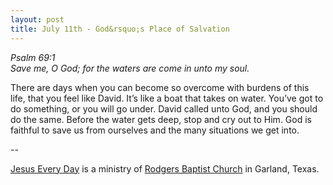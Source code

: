 ```yaml
---
layout: post
title: July 11th - God&rsquo;s Place of Salvation
---
```


_Psalm 69:1  
Save me, O God; for the waters are come in unto my soul._

There are days when you can become so overcome with burdens of this
life, that you feel like David. It&rsquo;s like a boat that takes on
water. You&rsquo;ve got to do something, or you will go under. David
called unto God, and you should do the same. Before the water gets
deep, stop and cry out to Him. God is faithful to save us from
ourselves and the many situations we get into.

 --

<a href=http://jesuseveryday.net>Jesus Every Day</a> is a ministry of <a href=http://rodgersbaptist.net>Rodgers Baptist Church</a> in Garland, Texas.
